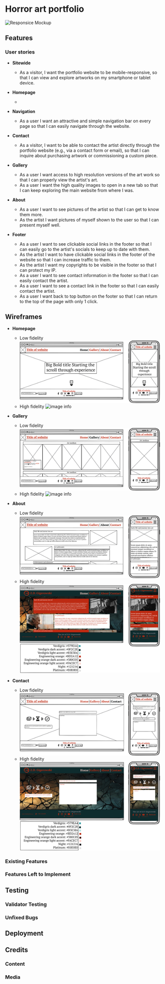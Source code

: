 # Horror art portfolio



![Responsice Mockup](https://github.com/lucyrush/readme-template/blob/master/media/love_running_mockup.png)

## Features 




### User stories

- __Sitewide__

  - As a visitor, I want the portfolio website to be mobile-responsive, so that I can view and explore artworks on my smartphone or tablet device.

- __Homepage__

  - 

- __Navigation__

  - As a user I want an attractive and simple navigation bar on every page so that I can easily navigate through the website.


- __Contact__
 
  - As a visitor, I want to be able to contact the artist directly through the portfolio website (e.g., via a contact form or email), so that I can inquire about purchasing artwork or commissioning a custom piece.

- __Gallery__

  - As a user I want access to high resolution versions of the art work so that I can properly view the artist's art.
  - As a user I want the high quality images to open in a new tab so that I can keep exploring the main website from where I was.

- __About__

  - As a user I want to see pictures of the artist so that I can get to know them more.
  - As the artist I want pictures of myself shown to the user so that I can present myself well.

- __Footer__

  - As a user I want to see clickable social links in the footer so that I can easily go to the artist's socials to keep up to date with them.
  - As the artist I want to have clickable social links in the footer of the website so that I can increase traffic to them.
  - As the artist I want my copyrights to be visible in the footer so that I can protect my IP.
  - As a user I want to see contact information in the footer so that I can easily contact the artist.
  - As a user I want to see a contact link in the footer so that I can easily contact the artist.
  - As a user I want back to top button on the footer so that I can return to the top of the page with only 1 click.

## Wireframes

- __Homepage__
  - Low fidelity
  ![image info](assets/wireframes/Homepage.png)
  - High fidelity
  ![image info](assets/wireframes/Homepage-High-fidelity.png)

- __Gallery__
  - Low fidelity
  ![image info](assets/wireframes/Gallery-page.png)
  - High fidelity
  ![image info](assets/wireframes/Gallery-page-High-fidelity.png)

- __About__
  - Low fidelity
  ![image info](assets/wireframes/About-page.png)
  - High fidelity
  ![image info](assets/wireframes/About-page-High-fidelity.png)

- __Contact__
  - Low fidelity
  ![image info](assets/wireframes/Contact-page.png)
  - High fidelity
  ![image info](assets/wireframes/Contact-page-High-fidelity.png)
  
### Existing Features



### Features Left to Implement



## Testing 


### Validator Testing 


### Unfixed Bugs

 

## Deployment


## Credits 

 

### Content 


### Media


